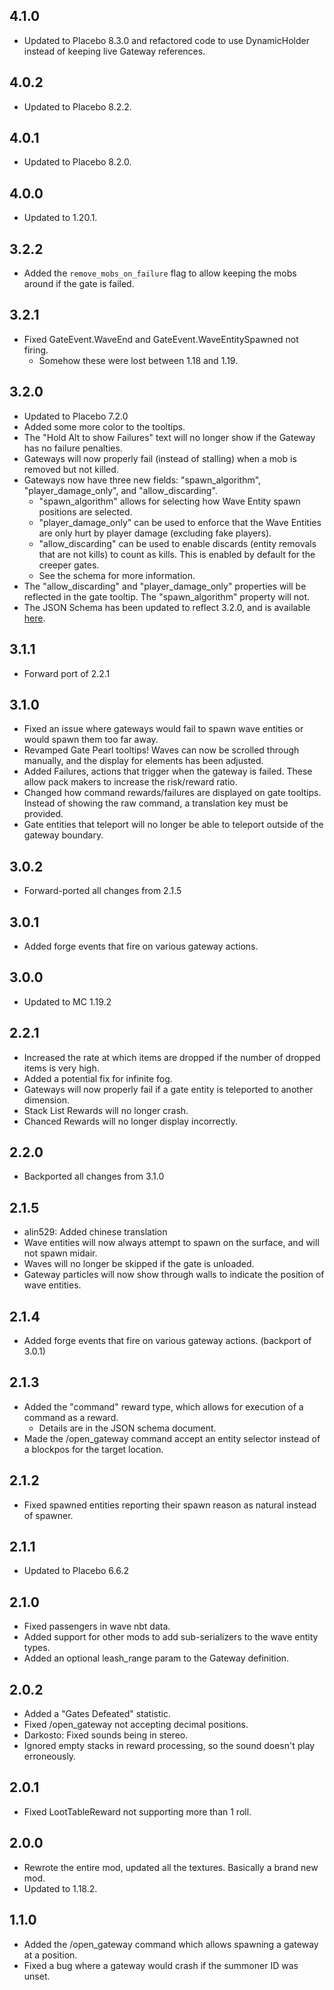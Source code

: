 ## 4.1.0
* Updated to Placebo 8.3.0 and refactored code to use DynamicHolder instead of keeping live Gateway references.

## 4.0.2
* Updated to Placebo 8.2.2.

## 4.0.1
* Updated to Placebo 8.2.0.

## 4.0.0
* Updated to 1.20.1.

## 3.2.2
* Added the `remove_mobs_on_failure` flag to allow keeping the mobs around if the gate is failed.

## 3.2.1
* Fixed GateEvent.WaveEnd and GateEvent.WaveEntitySpawned not firing.
  * Somehow these were lost between 1.18 and 1.19.

## 3.2.0
* Updated to Placebo 7.2.0
* Added some more color to the tooltips.
* The "Hold Alt to show Failures" text will no longer show if the Gateway has no failure penalties.
* Gateways will now properly fail (instead of stalling) when a mob is removed but not killed.
* Gateways now have three new fields: "spawn_algorithm", "player_damage_only", and "allow_discarding".
  * "spawn_algorithm" allows for selecting how Wave Entity spawn positions are selected.
  * "player_damage_only" can be used to enforce that the Wave Entities are only hurt by player damage (excluding fake players).
  * "allow_discarding" can be used to enable discards (entity removals that are not kills) to count as kills. This is enabled by default for the creeper gates.
  * See the schema for more information.
* The "allow_discarding" and "player_damage_only" properties will be reflected in the gate tooltip. The "spawn_algorithm" property will not.
* The JSON Schema has been updated to reflect 3.2.0, and is available [here](https://gist.github.com/Shadows-of-Fire/a45a2742b7a0842c50738d3df3ce8148).

## 3.1.1
* Forward port of 2.2.1

## 3.1.0
* Fixed an issue where gateways would fail to spawn wave entities or would spawn them too far away.
* Revamped Gate Pearl tooltips! Waves can now be scrolled through manually, and the display for elements has been adjusted.
* Added Failures, actions that trigger when the gateway is failed. These allow pack makers to increase the risk/reward ratio.
* Changed how command rewards/failures are displayed on gate tooltips. Instead of showing the raw command, a translation key must be provided.
* Gate entities that teleport will no longer be able to teleport outside of the gateway boundary.

## 3.0.2
* Forward-ported all changes from 2.1.5

## 3.0.1
* Added forge events that fire on various gateway actions.

## 3.0.0
* Updated to MC 1.19.2

## 2.2.1
* Increased the rate at which items are dropped if the number of dropped items is very high.
* Added a potential fix for infinite fog.
* Gateways will now properly fail if a gate entity is teleported to another dimension.
* Stack List Rewards will no longer crash.
* Chanced Rewards will no longer display incorrectly.

## 2.2.0
* Backported all changes from 3.1.0

## 2.1.5
* alin529: Added chinese translation
* Wave entities will now always attempt to spawn on the surface, and will not spawn midair.
* Waves will no longer be skipped if the gate is unloaded.
* Gateway particles will now show through walls to indicate the position of wave entities.

## 2.1.4
* Added forge events that fire on various gateway actions. (backport of 3.0.1)

## 2.1.3
* Added the "command" reward type, which allows for execution of a command as a reward.
  * Details are in the JSON schema document.
* Made the /open_gateway command accept an entity selector instead of a blockpos for the target location.

## 2.1.2
* Fixed spawned entities reporting their spawn reason as natural instead of spawner.

## 2.1.1
* Updated to Placebo 6.6.2

## 2.1.0
* Fixed passengers in wave nbt data.
* Added support for other mods to add sub-serializers to the wave entity types.
* Added an optional leash_range param to the Gateway definition.

## 2.0.2
* Added a "Gates Defeated" statistic.
* Fixed /open_gateway not accepting decimal positions.
* Darkosto: Fixed sounds being in stereo.
* Ignored empty stacks in reward processing, so the sound doesn't play erroneously.

## 2.0.1
* Fixed LootTableReward not supporting more than 1 roll.

## 2.0.0
* Rewrote the entire mod, updated all the textures.  Basically a brand new mod.
* Updated to 1.18.2.

## 1.1.0
* Added the /open_gateway command which allows spawning a gateway at a position.
* Fixed a bug where a gateway would crash if the summoner ID was unset.
